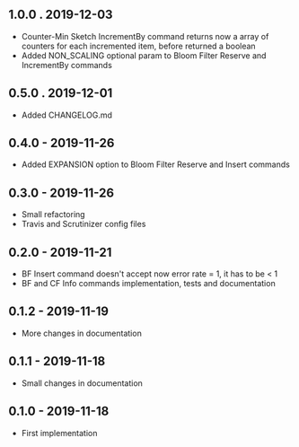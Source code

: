## 1.0.0 . 2019-12-03
- Counter-Min Sketch IncrementBy command returns now a array of counters for each incremented item, before returned a boolean
- Added NON_SCALING optional param to Bloom Filter Reserve and IncrementBy commands

## 0.5.0 . 2019-12-01
- Added CHANGELOG.md

## 0.4.0 - 2019-11-26
- Added EXPANSION option to Bloom Filter Reserve and Insert commands

## 0.3.0 - 2019-11-26

- Small refactoring
- Travis and Scrutinizer config files

## 0.2.0 - 2019-11-21

- BF Insert command doesn't accept now error rate = 1, it has to be < 1
- BF and CF Info commands implementation, tests and documentation

## 0.1.2 - 2019-11-19

- More changes in documentation

## 0.1.1 - 2019-11-18

- Small changes in documentation

## 0.1.0 - 2019-11-18

- First implementation